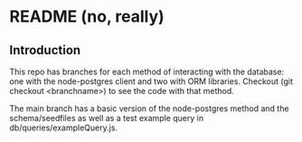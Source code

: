 # README (no, really)

## Introduction
This repo has branches for each method of interacting with the database: one with the node-postgres client and two with ORM libraries. Checkout (git checkout \<branchname\>) to see the code with that method.

The main branch has a basic version of the node-postgres method and the schema/seedfiles as well as a test example query in db/queries/exampleQuery.js.
